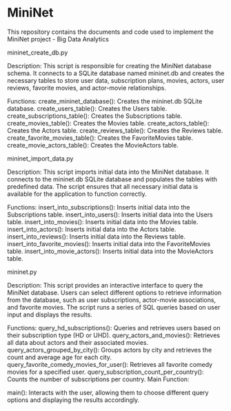 # MiniNet
This repository contains the documents and code used to implement the MiniNet project - Big Data Analytics


mininet_create_db.py

Description:
This script is responsible for creating the MiniNet database schema. It connects to a SQLite database named mininet.db and creates the necessary tables to store user data, subscription plans, movies, actors, user reviews, favorite movies, and actor-movie relationships.

Functions:
create_mininet_database(): Creates the mininet.db SQLite database.
create_users_table(): Creates the Users table.
create_subscriptions_table(): Creates the Subscriptions table.
create_movies_table(): Creates the Movies table.
create_actors_table(): Creates the Actors table.
create_reviews_table(): Creates the Reviews table.
create_favorite_movies_table(): Creates the FavoriteMovies table.
create_movie_actors_table(): Creates the MovieActors table.

mininet_import_data.py

Description:
This script imports initial data into the MiniNet database. It connects to the mininet.db SQLite database and populates the tables with predefined data. The script ensures that all necessary initial data is available for the application to function correctly.

Functions:
insert_into_subscriptions(): Inserts initial data into the Subscriptions table.
insert_into_users(): Inserts initial data into the Users table.
insert_into_movies(): Inserts initial data into the Movies table.
insert_into_actors(): Inserts initial data into the Actors table.
insert_into_reviews(): Inserts initial data into the Reviews table.
insert_into_favorite_movies(): Inserts initial data into the FavoriteMovies table.
insert_into_movie_actors(): Inserts initial data into the MovieActors table.

mininet.py

Description:
This script provides an interactive interface to query the MiniNet database. Users can select different options to retrieve information from the database, such as user subscriptions, actor-movie associations, and favorite movies. The script runs a series of SQL queries based on user input and displays the results.

Functions:
query_hd_subscriptions(): Queries and retrieves users based on their subscription type (HD or UHD).
query_actors_and_movies(): Retrieves all data about actors and their associated movies.
query_actors_grouped_by_city(): Groups actors by city and retrieves the count and average age for each city.
query_favorite_comedy_movies_for_user(): Retrieves all favorite comedy movies for a specified user.
query_subscription_count_per_country(): Counts the number of subscriptions per country.
Main Function:

main(): Interacts with the user, allowing them to choose different query options and displaying the results accordingly.
